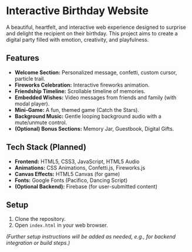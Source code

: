 # Interactive Birthday Website

A beautiful, heartfelt, and interactive web experience designed to surprise and delight the recipient on their birthday. This project aims to create a digital party filled with emotion, creativity, and playfulness.

## Features

*   **Welcome Section:** Personalized message, confetti, custom cursor, particle trail.
*   **Fireworks Celebration:** Interactive fireworks animation.
*   **Friendship Timeline:** Scrollable timeline of memories.
*   **Embedded Wishes:** Video messages from friends and family (with modal player).
*   **Mini-Game:** A fun, themed game (Catch the Stars).
*   **Background Music:** Gentle looping background audio with a mute/unmute control.
*   **(Optional) Bonus Sections:** Memory Jar, Guestbook, Digital Gifts.

## Tech Stack (Planned)

*   **Frontend:** HTML5, CSS3, JavaScript, HTML5 Audio
*   **Animations:** CSS Animations, Confetti.js, Fireworks.js
*   **Canvas Effects:** HTML5 Canvas (for game)
*   **Fonts:** Google Fonts (Pacifico, Dancing Script)
*   **(Optional Backend):** Firebase (for user-submitted content)

## Setup

1.  Clone the repository.
2.  Open `index.html` in your web browser.

*(Further setup instructions will be added as needed, e.g., for backend integration or build steps.)* 